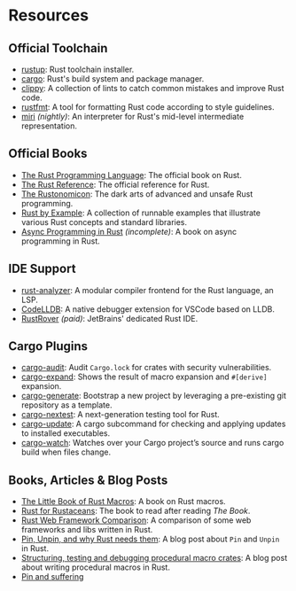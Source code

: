 # Resources

## Official Toolchain

- [rustup](https://rustup.rs/): Rust toolchain installer.
- [cargo](https://doc.rust-lang.org/cargo/): Rust's build system and package manager.
- [clippy](https://doc.rust-lang.org/stable/clippy/): A collection of lints to catch common mistakes and improve Rust code.
- [rustfmt](https://rust-lang.github.io/rustfmt/): A tool for formatting Rust code according to style guidelines.
- [miri](https://github.com/rust-lang/miri) *(nightly)*: An interpreter for Rust's mid-level intermediate representation.

## Official Books

- [The Rust Programming Language](https://doc.rust-lang.org/book/): The official book on Rust.
- [The Rust Reference](https://doc.rust-lang.org/reference/): The official reference for Rust.
- [The Rustonomicon](https://doc.rust-lang.org/nomicon/): The dark arts of advanced and unsafe Rust programming.
- [Rust by Example](https://doc.rust-lang.org/rust-by-example/): A collection of runnable examples that illustrate various Rust concepts and standard libraries.
- [Async Programming in Rust](https://rust-lang.github.io/async-book/) *(incomplete)*: A book on async programming in Rust.

## IDE Support

- [rust-analyzer](https://github.com/rust-lang/rust-analyzer): A modular compiler frontend for the Rust language, an LSP.
- [CodeLLDB](https://github.com/vadimcn/codelldb): A native debugger extension for VSCode based on LLDB.
- [RustRover](https://www.jetbrains.com/rust/) *(paid)*: JetBrains' dedicated Rust IDE.

## Cargo Plugins

- [cargo-audit](https://lib.rs/crates/cargo-audit): Audit `Cargo.lock` for crates with security vulnerabilities.
- [cargo-expand](https://lib.rs/crates/cargo-expand): Shows the result of macro expansion and `#[derive]` expansion.
- [cargo-generate](https://lib.rs/crates/cargo-generate): Bootstrap a new project by leveraging a pre-existing git repository as a template.
- [cargo-nextest](https://nexte.st/): A next-generation testing tool for Rust.
- [cargo-update](https://lib.rs/crates/cargo-update): A cargo subcommand for checking and applying updates to installed executables.
- [cargo-watch](https://lib.rs/crates/cargo-watch): Watches over your Cargo project’s source and runs cargo build when files change.

## Books, Articles & Blog Posts

- [The Little Book of Rust Macros](https://veykril.github.io/tlborm/): A book on Rust macros.
- [Rust for Rustaceans](https://rust-for-rustaceans.com/): The book to read after reading *The Book*.
- [Rust Web Framework Comparison](https://github.com/flosse/rust-web-framework-comparison): A comparison of some web frameworks and libs written in Rust.
- [Pin, Unpin, and why Rust needs them](https://blog.cloudflare.com/pin-and-unpin-in-rust/): A blog post about `Pin` and `Unpin` in Rust.
- [Structuring, testing and debugging procedural macro crates](https://ferrous-systems.com/blog/testing-proc-macros/): A blog post about writing procedural macros in Rust.
- [Pin and suffering](https://fasterthanli.me/articles/pin-and-suffering)
